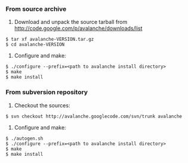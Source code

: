 ### From source archive ###

  1. Download and unpack the source tarball from http://code.google.com/p/avalanche/downloads/list
```
$ tar xf avalanche-VERSION.tar.gz
$ cd avalanche-VERSION
```
  1. Configure and make:
```
$ ./configure --prefix=<path to avalanche install directory>
$ make
$ make install
```

### From subversion repository ###

  1. Checkout the sources:
```
$ svn checkout http://avalanche.googlecode.com/svn/trunk avalanche
```
  1. Configure and make:
```
$ ./autogen.sh
$ ./configure --prefix=<path to avalanche install directory>
$ make
$ make install
```